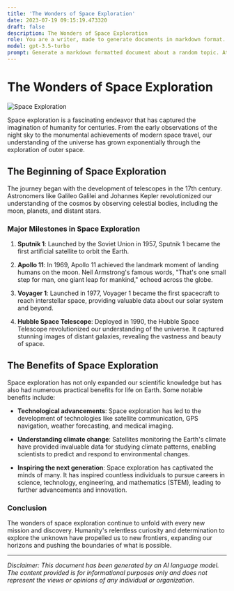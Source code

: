 ```yaml
---
title: 'The Wonders of Space Exploration'
date: 2023-07-19 09:15:19.473320
draft: false
description: The Wonders of Space Exploration
role: You are a writer, made to generate documents in markdown format. It is very important that all of the documents you generate are in valid markdown format.
model: gpt-3.5-turbo
prompt: Generate a markdown formatted document about a random topic. At the bottom, include a disclaimer explaining that the document was generated by you. The first line of the document should be the title. Make sure that the entire document is in proper markdown format, using a mix of various tags to make the document visually appealing.
---
```


# The Wonders of Space Exploration

![Space Exploration](https://images.pexels.com/photos/4666859/pexels-photo-4666859.jpeg)

Space exploration is a fascinating endeavor that has captured the imagination of humanity for centuries. From the early observations of the night sky to the monumental achievements of modern space travel, our understanding of the universe has grown exponentially through the exploration of outer space.

## The Beginning of Space Exploration

The journey began with the development of telescopes in the 17th century. Astronomers like Galileo Galilei and Johannes Kepler revolutionized our understanding of the cosmos by observing celestial bodies, including the moon, planets, and distant stars.

### Major Milestones in Space Exploration

1. **Sputnik 1**: Launched by the Soviet Union in 1957, Sputnik 1 became the first artificial satellite to orbit the Earth.

2. **Apollo 11**: In 1969, Apollo 11 achieved the landmark moment of landing humans on the moon. Neil Armstrong's famous words, "That's one small step for man, one giant leap for mankind," echoed across the globe.

3. **Voyager 1**: Launched in 1977, Voyager 1 became the first spacecraft to reach interstellar space, providing valuable data about our solar system and beyond.

4. **Hubble Space Telescope**: Deployed in 1990, the Hubble Space Telescope revolutionized our understanding of the universe. It captured stunning images of distant galaxies, revealing the vastness and beauty of space.

## The Benefits of Space Exploration

Space exploration has not only expanded our scientific knowledge but has also had numerous practical benefits for life on Earth. Some notable benefits include:

- **Technological advancements**: Space exploration has led to the development of technologies like satellite communication, GPS navigation, weather forecasting, and medical imaging.

- **Understanding climate change**: Satellites monitoring the Earth's climate have provided invaluable data for studying climate patterns, enabling scientists to predict and respond to environmental changes.

- **Inspiring the next generation**: Space exploration has captivated the minds of many. It has inspired countless individuals to pursue careers in science, technology, engineering, and mathematics (STEM), leading to further advancements and innovation.

### Conclusion

The wonders of space exploration continue to unfold with every new mission and discovery. Humanity's relentless curiosity and determination to explore the unknown have propelled us to new frontiers, expanding our horizons and pushing the boundaries of what is possible.

---

*Disclaimer: This document has been generated by an AI language model. The content provided is for informational purposes only and does not represent the views or opinions of any individual or organization.*